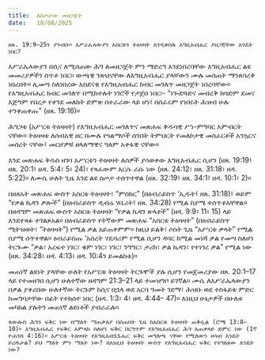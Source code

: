 ```yaml
---
title:  ለስጦታው መዘጋጀት
date:   18/08/2025
---
```

`ዘጸ. 19:9–25ን ያንብቡ። እሥራኤላውያን አስርቱን ትዕዛዛት እንዲቀበሉ እግዚአብሔር ያዘጋጃቸው እንዴት ነበር?`

እሥራኤላውያን በሲና ለሚሰጠው ሕግ ለመዘጋጀት ምን ማድረግ እንደነበረባቸው እግዚአብሔር ልዩ መመሪያዎችን ሰጥቶ ነበር። ውጫዊ ንጽህናቸው ለእግዚአብሔር ያላቸውን ሙሉ መሰጠት ማንጸባረቅ ነበረበት። ሊመጣ ስለነበረው አስደናቂ የእግዚአብሔር ክብር መገለጥ መዘጋጀት ነበረባቸው። የእግዚአብሔር ክብር መገለጥ በሚከተሉት ነገሮች የታጀበ ነበር፡- “ነጐድጓድና መብረቅ ከባድም ደመና እጅግም የበረታ የቀንደ መለከት ድምጽ በተራራው ላይ ሆነ፤ በሰፈሩም የነበሩት ሕዝብ ሁሉ ተንቀጠቀጡ” (ዘጸ. 19:16)።

ሕግጋቱ (አሥርቱ ትዕዛዛት) የእግዚአብሔር መገለጥና መጽሐፍ ቅዱሳዊ ሥነ-ምግባር እምብርት ናቸው። ትዕዛዛቱ ለሰብአዊ ዘር በሙሉ የጎልማሶች ሰንበት ትምህርት የመለኮታዊ መስፈርቶች አንኳርና መሰረት ናቸው፤ መርሆዎቹ ዘላለማዊና ዓለም አቀፋዊ ናቸው።

እንደ መጽሐፍ ቅዱስ ዘገባ አሥርቱን ትዕዛዛት ለሰዎች ያሳወቀው እግዚአብሔር ሲሆን (ዘጸ. 19:19፤ ዘጸ. 20:1፤ ዘዳ. 5:4፣ 5፣ 24)፣ የጻፈውም እርሱ ራሱ ነው (ዘጸ. 24:12፣ ዘጸ. 31:18፣ ዘዳ. 5:22)። ለሙሴ ሁለት ጊዜ እንደ ልዩ ስጦታ ተሰጥተዋል (ዘጸ. 32:19፤ ዘጸ. 34:1፤ ዘዳ. 10:1፣ 2)።

በዘጸአት መጽሐፍ ውስጥ አስርቱ ትዕዛዛት፣ “ምስክር” (በዕብራይስጥ ‘ኢዱት፤ ዘጸ. 31:18)፤ ወይም “የቃል ኪዳን ቃሎች” (በዕብራይስጥ ዲብሬ ሃቤሪት፤ ዘጸ. 34:28) የሚል ስያሜ ተሰጥቶአቸዋል። በዘዳግም መጽሐፍ ውስጥ አስርቱ ትዕዛዛት “የቃል ኪዳን ጽላቶች” (ዘዳ. 9:9፣ 11፣ 15) ላይ እንደተጻፉ ተገልጾአል። በዕብራይስጥ የትኛውም መጽሐፍ “አስርቱ ትዕዛዛት” (በዕብራይስጥ ሚትዝወት፣ “ትዕዛዛት”) የሚል ቃል አይጠቀምም። ከዚህ ይልቅ፣ ሶስት ጊዜ “አሥርቱ ቃላት” የሚል ስያሜ ሰጥተዋል። ዕብራይስጡ ‘አሰረት ሃዴባሪም የሚል ሲሆን ዳባር ከሚል መነሻ ቃል የመጣ ስለሆነ ትርጉሙ “ቃል፣ አረፍተ ነገር፣ ቁም ነገር፣ ነገር፣ ንግግር፣ ታሪክ፣ ቃል ኪዳን፣ የተነገረ ቃል” የሚል ነው (ዘጸ. 34:28፣ ዘዳ. 4:13፣ ዘዳ. 10:4ን ይመልከቱ)።

መጠነኛ ልዩነት ያላቸው ሁለት የአሥርቱ ትዕዛዛት ትርጉሞች ያሉ ሲሆን የመጀመሪያው ዘጸ. 20:1–17 ላይ የተመዘገበ ሲሆን ሁለተኛው ዘዳግም 21:3–21 ላይ ተመዝግቦ ይገኛል። ሙሴ ለእሥራኤላውያን በቃል ያቀረበው ሁለተኛው ትርጉም ከሲና በኋላ ወደ አርባ ዓመት ገደማ፣ ሕዝቡ ወደ ተስፋይቱ ምድር ከመግባታቸው በፊት የተከሰተ ነበር (ዘዳ. 1:3፣ 4፤ ዘዳ. 4:44– 47)። እነዚህ ሁኔታዎች በሁለቱ መካከል ያሉትን መጠነኛ ልዩነቶች ያብራራሉ።

`ጳውሎስ ሕግን ፍቅር ነው በማለት ማጠቃለያ በሰጠበት ጊዜ ከአስርቱ ትዕዛዛት ጠቅሷል (ሮሜ 13:8–10)። እግዚአብሔር የፍቅር አምላክ ስለሆነ ፍቅር በርግጥም የእግዚአብሔር ሕግ አጠቃላይ ድምር ነው (1ኛ ዮሐንስ 4:16)። አሥርቱ ትዕዛዛት የእግዚአብssሔር ፍቅር መግለጫ ናቸው የሚለውን ሀሳብ እንዴት ይረዱታል? ይህ ማለት ምን ማለት ነው? በእነዚህ ትዕዛዛት ውስጥ የእግዚአብሔር ፍቅር የተገለጸው እንዴት ነው?`